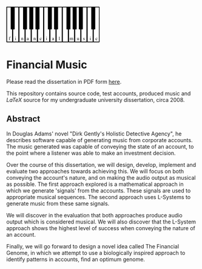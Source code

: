 ![](logo.png)
# Financial Music
Please read the dissertation in PDF form [here](http://heliomass.com/projects/financial-music).

This repository contains source code, test accounts, produced music and *LaTeX* source for my undergraduate university dissertation, circa 2008.

## Abstract

In Douglas Adams' novel "Dirk Gently's Holistic Detective Agency", he describes software capable of generating music from corporate accounts. The music generated was capable of conveying the state of an account, to the point where a listener was able to make an investment decision.

Over the course of this dissertation, we will design, develop, implement and evaluate two approaches towards achieving this. We will focus on both conveying the account's nature, and on making the audio output as musical as possible. The first approach explored is a mathematical approach in which we generate 'signals' from the accounts. These signals are used to appropriate musical sequences. The second approach uses L-Systems to generate music from these same signals.

We will discover in the evaluation that both approaches produce audio output which is considered musical. We will also discover that the L-System approach shows the highest level of success when conveying the nature of an account.

Finally, we will go forward to design a novel idea called The Financial Genome, in which we attempt to use a biologically inspired approach to identify patterns in accounts, find an optimum genome.
